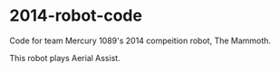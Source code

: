 2014-robot-code
===============

Code for team Mercury 1089's 2014 compeition robot, The Mammoth. 

This robot plays Aerial Assist.
